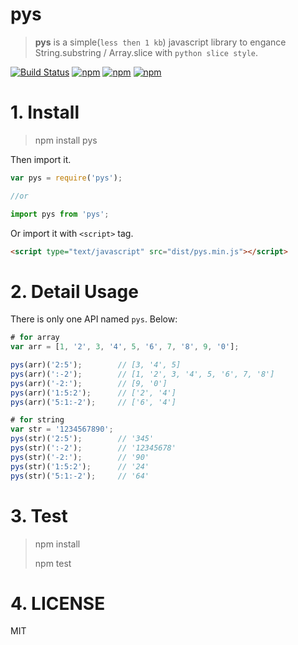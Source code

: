 # pys

> **pys** is a simple(`less then 1 kb`) javascript library to engance String.substring / Array.slice with `python slice style`.

[![Build Status](https://travis-ci.org/hustcc/pys.svg?branch=master)](https://travis-ci.org/hustcc/pys) [![npm](https://img.shields.io/npm/v/pys.svg?style=flat-square)](https://www.npmjs.com/package/pys) [![npm](https://img.shields.io/npm/dt/pys.svg?style=flat-square)](https://www.npmjs.com/package/pys) [![npm](https://img.shields.io/npm/l/pys.svg?style=flat-square)](https://www.npmjs.com/package/pys)


# 1. Install

> npm install pys

Then import it.

```js
var pys = require('pys');

//or

import pys from 'pys';
```

Or import it with `<script>` tag.

```html
<script type="text/javascript" src="dist/pys.min.js"></script>
```


# 2. Detail Usage

There is only one API named `pys`. Below:

```js
# for array
var arr = [1, '2', 3, '4', 5, '6', 7, '8', 9, '0'];

pys(arr)('2:5');  		// [3, '4', 5]
pys(arr)(':-2');  		// [1, '2', 3, '4', 5, '6', 7, '8']
pys(arr)('-2:');  		// [9, '0']
pys(arr)('1:5:2');  	// ['2', '4']
pys(arr)('5:1:-2');  	// ['6', '4']

# for string
var str = '1234567890';
pys(str)('2:5');  		// '345'
pys(str)(':-2');  		// '12345678'
pys(str)('-2:');  		// '90'
pys(str)('1:5:2');  	// '24'
pys(str)('5:1:-2');  	// '64'

```


# 3. Test

> npm install
> 
> npm test


# 4. LICENSE

MIT